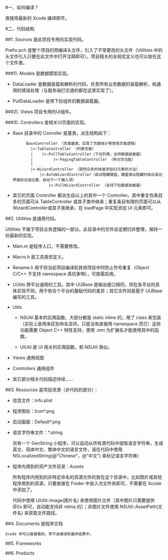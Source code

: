 #一、如何编译？

  直接用最新的 Xcode 编译即开。

#二、代码结构

##1. Sources 是此项目专用的实现代码。

  Prefix.pch 是整个项目的预编译头文件，引入了不常更改的头文件（Utilities 中的头文件引入只要在此文件中打开注释即可）。项目相关的全局宏定义也可以放在这个文件里。

###1). Models 是数据模型实现。

* DataLoader 是数据装载和解析的代码，负责所有业务数据的装载解析，和通用的错误处理（与服务端打交道的都在这里实现了）。

* PullDataLoader 是带下拉组件的数据装载器。

###2). Views 项目专用的UI组件。

###3). Controllers 是相关UI页面的实现。

* Base 目录中的 Conroller 是基类，派生结构如下：

			BaseController （页面基类，实现了页面统计等常规页面逻辑）
			  |<-TableController （列表页面） 
			  |    |<-PullTableController（下拉列表，支持数据装载器）
			  |         |<-PagingTableController （带分页功能）
			  |
			  |<-WizardController （提供众多的快速添加UI元素的方法） 
			      |<-AutoWizardController（自动隐藏键盘、键盘弹出隐藏时自动滚动界面到合适位置、自动下一个输入项）
			          |<-PullWizardController （支持下拉数据装载器）

* 其它的页面 Controller 都派生自以上的其中一个 Controller。其中重复性条目多的页面可从 TableController 或其子类中继承；重复条目有限的页面可以从 WizardController或其子类继承，在 loadPage 中实现添加 UI 元素即可。

##2. Utilities 是通用代码。

  Utilities 不属于项目业务逻辑的一部分。此目录中的文件会定期归并整理，保持一份最新的实现。

* Main.m 是程序入口，不需要修改。

* Macro.h 是工具类宏定义。

* Rename.h 用于将当前项目编译到其他项目中时防止符号重复（Object C/C++ 不支持 namespace 真坑爹啊），可按需启用。

* UUtils 跨平台通用的工具。其中 UUBase 是输出接口相同，但在各平台的具体实现不同，用于弥合个平台的基础代码的差异；其它文件则是基于 UUBase 编写的工具。

* Utils

	* NSUtil 基本的实用函数，大部分都是 static inline 的，用了 class 来包装（实际上是用来区别命名空间，只是没有直接用 namespace 而已）这些功能需要 Object C++ 特性支持，使用 .mm 为扩展名才能使用其中的函数。

	* UIUtil 是 UI 相关的实用函数，和 NSUtil 类似。
 
* Views 通用视图
	
* Controllers 通用组件

* 其它部分相关代码描述待续……

##3. Resources 是项目资源（非代码的部分）：

* 信息文件：Info.plist

* 程序图标：Icon*.png

* 启动画面：Default*.png

* 语言字符串文件：*.string

	另有一个 GenString 小程序，可以自动从所有源代码中提取语言字符串，生成英文、简体中文、繁体中文的语言文件，请在代码中使用 NSLocalizedString(@"Chinese"，@"中文") 来标记语言字符串）

* 程序内用到的资产文件目录：Assets

	所有程序内用到的非特定命名的资源文件的放在这个目录中，比如图片或其他程序用到的资源，只要直接在 Finder 中放入次文件夹即可，不需要在 Xcode 中添加了。

	代码中使用 UIUtil::Image(图片名) 来使用图片文件（其中图片只需要提供 @2x 即可，自动能支持非 retina 的）；非图片文件使用 NSUtil::AssetPath(文件名) 来获取文件路径。

##4. Documents 是程序文档

	Xcode 仲可以直接看到，带不会编译到最终结果中。

##5. Frameworks

##6. Products
